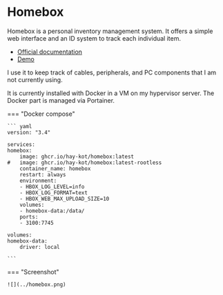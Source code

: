 # Homebox

Homebox is a personal inventory management system. It offers a simple web interface and an ID system to track each individual item.

- [Official documentation](https://hay-kot.github.io/homebox/)
- [Demo](https://homebox.fly.dev/)

I use it to keep track of cables, peripherals, and PC components that I am not currently using.

It is currently installed with Docker in a VM on my hypervisor server. The Docker part is managed via Portainer.

=== "Docker compose"

    ``` yaml
    version: "3.4"

    services:
    homebox:
        image: ghcr.io/hay-kot/homebox:latest
    #   image: ghcr.io/hay-kot/homebox:latest-rootless
        container_name: homebox
        restart: always
        environment:
        - HBOX_LOG_LEVEL=info
        - HBOX_LOG_FORMAT=text
        - HBOX_WEB_MAX_UPLOAD_SIZE=10
        volumes:
        - homebox-data:/data/
        ports:
        - 3100:7745

    volumes:
    homebox-data:
        driver: local

    ```
    
=== "Screenshot"

    ![](../homebox.png)